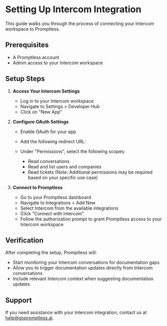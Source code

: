 # Setting Up Intercom Integration

This guide walks you through the process of connecting your Intercom workspace to Promptless.

## Prerequisites
- A Promptless account
- Admin access to your Intercom workspace

## Setup Steps

1. **Access Your Intercom Settings**
   - Log in to your Intercom workspace
   - Navigate to Settings > Developer Hub
   - Click on "New App"

2. **Configure OAuth Settings**
   - Enable OAuth for your app
   - Add the following redirect URL:
     
   - Under "Permissions", select the following scopes:
     - Read conversations
     - Read and list users and companies
     - Read tickets
     (Note: Additional permissions may be required based on your specific use case)

3. **Connect to Promptless**
   - Go to your Promptless dashboard
   - Navigate to Integrations > Add New
   - Select Intercom from the available integrations
   - Click "Connect with Intercom"
   - Follow the authorization prompt to grant Promptless access to your Intercom workspace

## Verification
After completing the setup, Promptless will:
- Start monitoring your Intercom conversations for documentation gaps
- Allow you to trigger documentation updates directly from Intercom conversations
- Include relevant Intercom context when suggesting documentation updates

## Support
If you need assistance with your Intercom integration, contact us at help@gopromptless.ai.